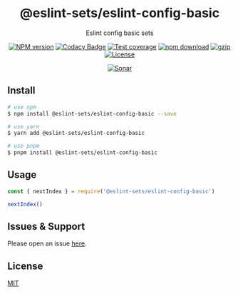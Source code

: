 <div style="text-align: center;" align="center">

# @eslint-sets/eslint-config-basic

Eslint config basic sets

[![NPM version][npm-image]][npm-url]
[![Codacy Badge][codacy-image]][codacy-url]
[![Test coverage][codecov-image]][codecov-url]
[![npm download][download-image]][download-url]
[![gzip][gzip-image]][gzip-url]
[![License][license-image]][license-url]

[![Sonar][sonar-image]][sonar-url]

</div>

## Install

```bash
# use npm
$ npm install @eslint-sets/eslint-config-basic --save

# use yarn
$ yarn add @eslint-sets/eslint-config-basic

# use pnpm
$ pnpm install @eslint-sets/eslint-config-basic
```

## Usage

```js
const { nextIndex } = require('@eslint-sets/eslint-config-basic')

nextIndex()
```

## Issues & Support

Please open an issue [here](https://github.com/saqqdy/@eslint-sets/eslint-config-basic/issues).

## License

[MIT](LICENSE)

[npm-image]: https://img.shields.io/npm/v/@eslint-sets/eslint-config-basic.svg?style=flat-square
[npm-url]: https://npmjs.org/package/@eslint-sets/eslint-config-basic
[codacy-image]: https://app.codacy.com/project/badge/Grade/f70d4880e4ad4f40aa970eb9ee9d0696
[codacy-url]: https://www.codacy.com/gh/saqqdy/@eslint-sets/eslint-config-basic/dashboard?utm_source=github.com&utm_medium=referral&utm_content=saqqdy/@eslint-sets/eslint-config-basic&utm_campaign=Badge_Grade
[codecov-image]: https://img.shields.io/codecov/c/github/saqqdy/@eslint-sets/eslint-config-basic.svg?style=flat-square
[codecov-url]: https://codecov.io/github/saqqdy/@eslint-sets/eslint-config-basic?branch=master
[download-image]: https://img.shields.io/npm/dm/@eslint-sets/eslint-config-basic.svg?style=flat-square
[download-url]: https://npmjs.org/package/@eslint-sets/eslint-config-basic
[gzip-image]: http://img.badgesize.io/https://unpkg.com/@eslint-sets/eslint-config-basic/index.cjs?compression=gzip&label=gzip%20size:%20JS
[gzip-url]: http://img.badgesize.io/https://unpkg.com/@eslint-sets/eslint-config-basic/index.cjs?compression=gzip&label=gzip%20size:%20JS
[license-image]: https://img.shields.io/badge/License-MIT-blue.svg
[license-url]: LICENSE
[sonar-image]: https://sonarcloud.io/api/project_badges/quality_gate?project=saqqdy_@eslint-sets/eslint-config-basic
[sonar-url]: https://sonarcloud.io/dashboard?id=saqqdy_@eslint-sets/eslint-config-basic
